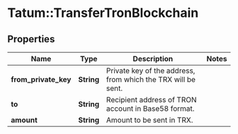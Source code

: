 # Tatum::TransferTronBlockchain

## Properties
Name | Type | Description | Notes
------------ | ------------- | ------------- | -------------
**from_private_key** | **String** | Private key of the address, from which the TRX will be sent. | 
**to** | **String** | Recipient address of TRON account in Base58 format. | 
**amount** | **String** | Amount to be sent in TRX. | 

